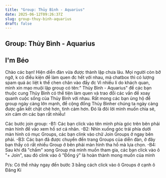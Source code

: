 ```yaml
---
title: "Group: Thủy Bình - Aquarius"
date: 2025-06-12T09:26:37Z
slug: group-thuy-binh-aquarius
draft: false
---
```


## Group: Thủy Bình - Aquarius

## I'm Béo

Chào các bạn! Hiện diễn đàn vừa được thành lập chưa lâu. Mọi người còn bỡ ngỡ, k có điều kiện để làm quen đc hết với nhau, mà chatbox thì có lượng spam quá ác liệt k thể chen chân vào đấy đc  Vì nhiều lí do khách quan, mình xin mạo muội lập group có tên:" Thủy Bình - Aquarius" để các bạn thuộc cung Thủy Bình có thể tiện làm quen và trao đổi các vấn đề xoay quanh cuộc sống của Thủy Bình với nhau. Rất mong các bạn ủng hộ để group ngày càng lớn mạnh, để cộng đồng Thủy Bìnher chúng ta ngày càng được gắn kết chặt chẽ hơn, tình cảm hơn. Đó là đôi lời mình muốn chia sẻ, xin cảm ơn các bạn rất nhiều!

Các bước join group:
-B1: Các bạn click vào tên mình phía góc trên bên phải màn hình để vào xem hồ sơ cá nhân.
-B2: Nhìn xuống góc trái phía dưới màn hình có mục Groups, các bạn clink vào chữ Join Groups ở ngay bên phải.
-B3: Các bạn đã được chuyển đến trang Groups của diễn đàn, ở đây bạn thấy có rất nhiều Group ở bên phải màn hình tha hồ mà lựa chọn.
-B4: Sau khi đã "chấm" xong Group mà mình muốn tham gia, các bạn click vào ô "+ Join", sau đó clink vào ô "Đồng ý" là hoàn thành mong muốn của mình 

P/s: Có thể nhảy ngay đến bước 3 bằng cách click vào ô Groups ở cạnh ô Đăng Kí